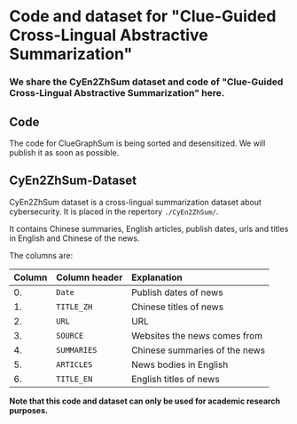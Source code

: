 
# Code and dataset for "Clue-Guided Cross-Lingual Abstractive Summarization"

### We share the CyEn2ZhSum dataset and code of "Clue-Guided Cross-Lingual Abstractive Summarization" here. 

## Code
The code for ClueGraphSum is being sorted and desensitized. We will publish it as soon as possible.

## CyEn2ZhSum-Dataset
CyEn2ZhSum dataset is a cross-lingual summarization dataset about cybersecurity. It is placed in the repertory ```./CyEn2ZhSum/```. 

It contains Chinese summaries, English articles,  publish dates, urls and  titles in English and Chinese of the news. 


The columns are:

| Column | Column header         | Explanation                  |
| :----- | :-------------------- | :--------------------------- |
| 0.     | `Date`                | Publish dates of news        |
| 1.     | `TITLE_ZH`            | Chinese titles of news       |
| 2.     | `URL`                 | URL                          |   
| 3.     | `SOURCE`              | Websites the news comes from |
| 4.     | `SUMMARIES`           | Chinese summaries of the news|
| 5.     | `ARTICLES`            | News bodies in English       |
| 6.     | `TITLE_EN`            | English titles of news       |             


**Note that this code and dataset can only be used for academic research purposes.**

